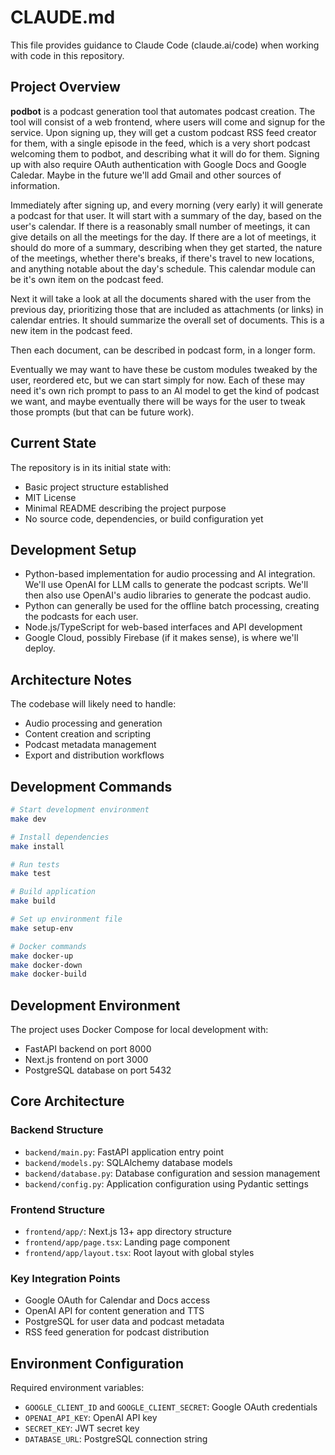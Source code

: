 # CLAUDE.md

This file provides guidance to Claude Code (claude.ai/code) when working with code in this repository.

## Project Overview

**podbot** is a podcast generation tool that automates podcast creation. The tool will consist of a web frontend, where users will come and signup for the service. Upon signing up, they will get a custom podcast RSS feed creator for them, with a single episode in the feed, which is a very short podcast welcoming them to podbot, and describing what it will do for them. Signing up with also require OAuth authentication with Google Docs and Google Caledar. Maybe in the future we'll add Gmail and other sources of information.

Immediately after signing up, and every morning (very early) it will generate a podcast for that user. It will start with a summary of the day, based on the user's calendar. If there is a reasonably small number of meetings, it can give details on all the meetings for the day. If there are a lot of meetings, it should do more of a summary, describing when they get started, the nature of the meetings, whether there's breaks, if there's travel to new locations, and anything notable about the day's schedule. This calendar module can be it's own item on the podcast feed.

Next it will take a look at all the documents shared with the user from the previous day, prioritizing those that are included as attachments (or links) in calendar entries. It should summarize the overall set of documents. This is a new item in the podcast feed.

Then each document, can be described in podcast form, in a longer form.

Eventually we may want to have these be custom modules tweaked by the user, reordered etc, but we can start simply for now. Each of these may need it's own rich prompt to pass to an AI model to get the kind of podcast we want, and maybe eventually there will be ways for the user to tweak those prompts (but that can be future work).


## Current State

The repository is in its initial state with:
- Basic project structure established
- MIT License 
- Minimal README describing the project purpose
- No source code, dependencies, or build configuration yet

## Development Setup

- Python-based implementation for audio processing and AI integration. We'll use OpenAI for LLM calls to generate the podcast scripts. We'll then also use OpenAI's audio libraries to generate the podcast audio.
- Python can generally be used for the offline batch processing, creating the podcasts for each user.
- Node.js/TypeScript for web-based interfaces and API development
- Google Cloud, possibly Firebase (if it makes sense), is where we'll deploy.

## Architecture Notes

The codebase will likely need to handle:
- Audio processing and generation
- Content creation and scripting
- Podcast metadata management
- Export and distribution workflows

## Development Commands

```bash
# Start development environment
make dev

# Install dependencies
make install

# Run tests
make test

# Build application
make build

# Set up environment file
make setup-env

# Docker commands
make docker-up
make docker-down
make docker-build
```

## Development Environment

The project uses Docker Compose for local development with:
- FastAPI backend on port 8000
- Next.js frontend on port 3000
- PostgreSQL database on port 5432

## Core Architecture

### Backend Structure
- `backend/main.py`: FastAPI application entry point
- `backend/models.py`: SQLAlchemy database models
- `backend/database.py`: Database configuration and session management
- `backend/config.py`: Application configuration using Pydantic settings

### Frontend Structure
- `frontend/app/`: Next.js 13+ app directory structure
- `frontend/app/page.tsx`: Landing page component
- `frontend/app/layout.tsx`: Root layout with global styles

### Key Integration Points
- Google OAuth for Calendar and Docs access
- OpenAI API for content generation and TTS
- PostgreSQL for user data and podcast metadata
- RSS feed generation for podcast distribution

## Environment Configuration

Required environment variables:
- `GOOGLE_CLIENT_ID` and `GOOGLE_CLIENT_SECRET`: Google OAuth credentials
- `OPENAI_API_KEY`: OpenAI API key
- `SECRET_KEY`: JWT secret key
- `DATABASE_URL`: PostgreSQL connection string
